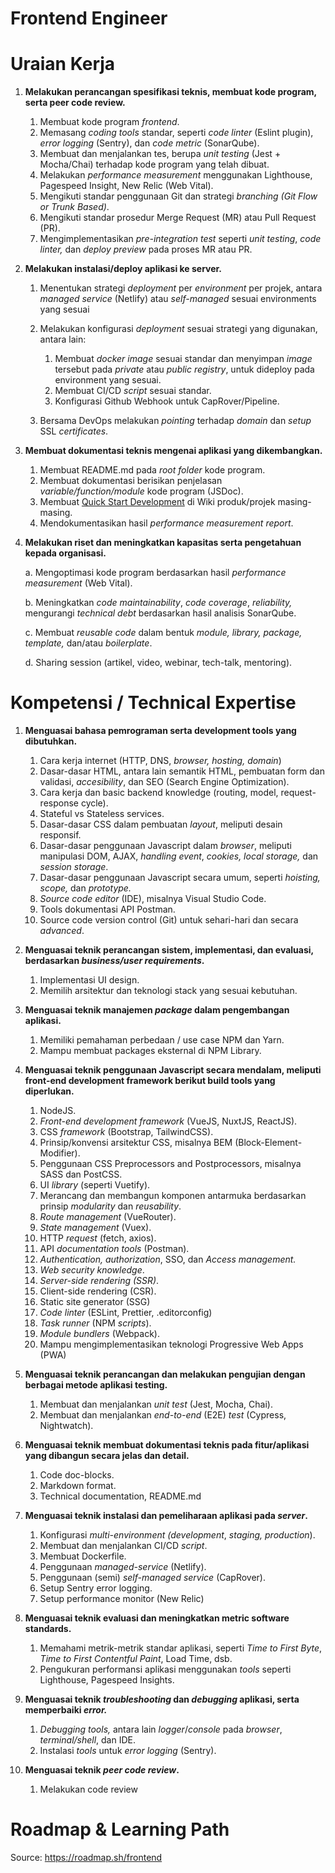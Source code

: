 # Frontend Engineer

# Uraian Kerja


1. **Melakukan perancangan spesifikasi teknis, membuat kode program, serta peer code review.**

   
   1. Membuat kode program *frontend*.
   2. Memasang *coding tools* standar, seperti *code linter* (Eslint plugin), *error logging* (Sentry), dan *code metric* (SonarQube).
   3. Membuat dan menjalankan tes, berupa *unit testing* (Jest + Mocha/Chai) terhadap kode program yang telah dibuat.
   4. Melakukan *performance measurement* menggunakan Lighthouse, Pagespeed Insight, New Relic (Web Vital).
   5. Mengikuti standar penggunaan Git dan strategi *branching (Git Flow or Trunk Based)*.
   6. Mengikuti standar prosedur Merge Request (MR) atau Pull Request (PR).
   7. Mengimplementasikan *pre-integration test* seperti *unit testing*, *code linter,* dan *deploy preview* pada proses MR atau PR.

      
2. **Melakukan instalasi/deploy aplikasi ke server.**

   
   1. Menentukan strategi *deployment* per *environment* per projek, antara *managed service* (Netlify) atau *self-managed* sesuai environments yang sesuai 
   2. Melakukan konfigurasi *deployment* sesuai strategi yang digunakan, antara lain:

      1. Membuat *docker image* sesuai standar dan menyimpan *image* tersebut pada *private* atau *public registry*, untuk dideploy pada environment yang sesuai.
      2. Membuat CI/CD *script* sesuai standar.
      3. Konfigurasi Github Webhook untuk CapRover/Pipeline.
   
   3. Bersama DevOps melakukan *pointing* terhadap *domain* dan *setup* SSL *certificates*.

      
3. **Membuat dokumentasi teknis mengenai aplikasi yang dikembangkan.**

   
   1. Membuat README.md pada *root folder* kode program.
   2. Membuat dokumentasi berisikan penjelasan *variable/function/module* kode program (JSDoc).
   3. Membuat [Quick Start Development](/doc/technical-documentation-Nhkc36EFII) di Wiki produk/projek masing-masing.
   4. Mendokumentasikan hasil *performance measurement* *report*.

      
4. **Melakukan riset dan meningkatkan kapasitas serta pengetahuan kepada organisasi.**

   a. Mengoptimasi kode program berdasarkan hasil *performance measurement* (Web Vital).

   b. Meningkatkan *code maintainability*, *code coverage*, *reliability,* mengurangi *technical debt* berdasarkan hasil analisis SonarQube.

   c. Membuat *reusable code* dalam bentuk *module, library, package, template,* dan/atau *boilerplate*.

   d. Sharing session (artikel, video, webinar, tech-talk, mentoring).

# Kompetensi / Technical Expertise


 1. **Menguasai bahasa pemrograman serta development tools yang dibutuhkan.**

    
     1. Cara kerja internet (HTTP, DNS, *browser, hosting, domain*)
     2. Dasar-dasar HTML, antara lain semantik HTML, pembuatan form dan validasi, *accesibility*, dan SEO (Search Engine Optimization).
     3. Cara kerja dan basic backend knowledge (routing, model, request-response cycle).
     4. Stateful vs Stateless services.
     5. Dasar-dasar CSS dalam pembuatan *layout*, meliputi desain responsif.
     6. Dasar-dasar penggunaan Javascript dalam *browser*, meliputi manipulasi DOM, AJAX, *handling event*, *cookies, local storage,* dan *session storage*.
     7. Dasar-dasar penggunaan Javascript secara umum, seperti *hoisting, scope,* dan *prototype.*
     8. *Source code editor* (IDE), misalnya Visual Studio Code.
     9. Tools dokumentasi API Postman.
    10. Source code version control (Git) untuk sehari-hari dan secara *advanced*.

        
 2. **Menguasai teknik perancangan sistem, implementasi, dan evaluasi, berdasarkan *business/user requirements*.**

    
    1. Implementasi UI design.
    2. Memilih arsitektur dan teknologi stack yang sesuai kebutuhan.

       
 3. **Menguasai teknik manajemen *package* dalam pengembangan aplikasi.**

    
    1. Memiliki pemahaman perbedaan / use case NPM dan Yarn.
    2. Mampu membuat packages eksternal di NPM Library.

       
 4. **Menguasai teknik penggunaan Javascript secara mendalam, meliputi front-end development framework berikut build tools yang diperlukan.**

    
     1. NodeJS.
     2. *Front-end development framework* (VueJS, NuxtJS, ReactJS).
     3. CSS *framework* (Bootstrap, TailwindCSS).
     4. Prinsip/konvensi arsitektur CSS, misalnya BEM (Block-Element-Modifier).
     5. Penggunaan CSS Preprocessors and Postprocessors, misalnya SASS dan PostCSS.
     6. UI *library* (seperti Vuetify).
     7. Merancang dan membangun komponen antarmuka berdasarkan prinsip *modularity* dan *reusability*.
     8. *Route management* (VueRouter).
     9. *State management* (Vuex).
    10. HTTP *request* (fetch, axios).
    11. API *documentation tools* (Postman).
    12. *Authentication, authorization*, SSO, dan *Access management.*
    13. *Web security knowledge*.
    14. *Server-side rendering (SSR)*.
    15. Client-side rendering (CSR).
    16. Static site generator (SSG)
    17. *Code linter* (ESLint, Prettier, .editorconfig)
    18. *Task runner* (NPM *scripts*).
    19. *Module bundlers* (Webpack).
    20. Mampu mengimplementasikan teknologi Progressive Web Apps (PWA)

        
 5. **Menguasai teknik perancangan dan melakukan pengujian dengan berbagai metode aplikasi testing.**

    
    1. Membuat dan menjalankan *unit test* (Jest, Mocha, Chai).
    2. Membuat dan menjalankan *end-to-end* (E2E) *test* (Cypress, Nightwatch).

       
 6. **Menguasai teknik membuat dokumentasi teknis pada fitur/aplikasi yang dibangun secara jelas dan detail.**

    
    1. Code doc-blocks.
    2. Markdown format.
    3. Technical documentation, README.md

       
 7. **Menguasai teknik instalasi dan pemeliharaan aplikasi pada *server*.**

    
    1. Konfigurasi *multi-environment* *(development*, *staging, production*).
    2. Membuat dan menjalankan CI/CD *script*.
    3. Membuat Dockerfile.
    4. Penggunaan *managed-service* (Netlify).
    5. Penggunaan (semi) *self-managed service* (CapRover).
    6. Setup Sentry error logging.
    7. Setup performance monitor (New Relic)

       
 8. **Menguasai teknik evaluasi dan meningkatkan metric software standards.**

    
    1. Memahami metrik-metrik standar aplikasi, seperti *Time to First Byte*, *Time to* *First Contentful Paint*, Load Time, dsb.
    2. Pengukuran performansi aplikasi menggunakan *tools* seperti Lighthouse, Pagespeed Insights.

       
 9. **Menguasai teknik *troubleshooting* dan *debugging* aplikasi, serta memperbaiki *error.***

    
    1. *Debugging tools,* antara lain *logger*/*console* pada *browser*, *terminal/shell*, dan IDE.
    2. Instalasi *tools* untuk *error logging* (Sentry).

    
10. **Menguasai teknik *peer code review*.**

    
    1. Melakukan code review 

# Roadmap & Learning Path

Source: <https://roadmap.sh/frontend>




